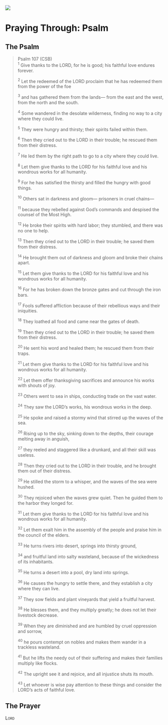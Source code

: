 <img class="intro-right" src="/images/art-paris-psalter.jpg">

# Praying Through: Psalm

## The Psalm

>Psalm 107 (CSB)  
><sup>1</sup> Give thanks to the LORD, for he is good; his faithful love endures forever. 
>
><sup>2</sup> Let the redeemed of the LORD proclaim that he has redeemed them from the power of the foe 
>
><sup>3</sup> and has gathered them from the lands— from the east and the west, from the north and the south. 
>
><sup>4</sup> Some wandered in the desolate wilderness, finding no way to a city where they could live. 
>
><sup>5</sup> They were hungry and thirsty; their spirits failed within them. 
>
><sup>6</sup> Then they cried out to the LORD in their trouble; he rescued them from their distress. 
>
><sup>7</sup> He led them by the right path to go to a city where they could live. 
>
><sup>8</sup> Let them give thanks to the LORD for his faithful love and his wondrous works for all humanity. 
>
><sup>9</sup> For he has satisfied the thirsty and filled the hungry with good things. 
>
><sup>10</sup> Others sat in darkness and gloom— prisoners in cruel chains— 
>
><sup>11</sup> because they rebelled against God’s commands and despised the counsel of the Most High. 
>
><sup>12</sup> He broke their spirits with hard labor; they stumbled, and there was no one to help. 
>
><sup>13</sup> Then they cried out to the LORD in their trouble; he saved them from their distress. 
>
><sup>14</sup> He brought them out of darkness and gloom and broke their chains apart. 
>
><sup>15</sup> Let them give thanks to the LORD for his faithful love and his wondrous works for all humanity. 
>
><sup>16</sup> For he has broken down the bronze gates and cut through the iron bars. 
>
><sup>17</sup> Fools suffered affliction because of their rebellious ways and their iniquities. 
>
><sup>18</sup> They loathed all food and came near the gates of death. 
>
><sup>19</sup> Then they cried out to the LORD in their trouble; he saved them from their distress. 
>
><sup>20</sup> He sent his word and healed them; he rescued them from their traps. 
>
><sup>21</sup> Let them give thanks to the LORD for his faithful love and his wondrous works for all humanity. 
>
><sup>22</sup> Let them offer thanksgiving sacrifices and announce his works with shouts of joy. 
>
><sup>23</sup> Others went to sea in ships, conducting trade on the vast water. 
>
><sup>24</sup> They saw the LORD’s works, his wondrous works in the deep. 
>
><sup>25</sup> He spoke and raised a stormy wind that stirred up the waves of the sea. 
>
><sup>26</sup> Rising up to the sky, sinking down to the depths, their courage melting away in anguish, 
>
><sup>27</sup> they reeled and staggered like a drunkard, and all their skill was useless. 
>
><sup>28</sup> Then they cried out to the LORD in their trouble, and he brought them out of their distress. 
>
><sup>29</sup> He stilled the storm to a whisper, and the waves of the sea were hushed. 
>
><sup>30</sup> They rejoiced when the waves grew quiet. Then he guided them to the harbor they longed for. 
>
><sup>31</sup> Let them give thanks to the LORD for his faithful love and his wondrous works for all humanity. 
>
><sup>32</sup> Let them exalt him in the assembly of the people and praise him in the council of the elders. 
>
><sup>33</sup> He turns rivers into desert, springs into thirsty ground, 
>
><sup>34</sup> and fruitful land into salty wasteland, because of the wickedness of its inhabitants. 
>
><sup>35</sup> He turns a desert into a pool, dry land into springs. 
>
><sup>36</sup> He causes the hungry to settle there, and they establish a city where they can live. 
>
><sup>37</sup> They sow fields and plant vineyards that yield a fruitful harvest. 
>
><sup>38</sup> He blesses them, and they multiply greatly; he does not let their livestock decrease. 
>
><sup>39</sup> When they are diminished and are humbled by cruel oppression and sorrow, 
>
><sup>40</sup> he pours contempt on nobles and makes them wander in a trackless wasteland. 
>
><sup>41</sup> But he lifts the needy out of their suffering and makes their families multiply like flocks. 
>
><sup>42</sup> The upright see it and rejoice, and all injustice shuts its mouth. 
>
><sup>43</sup> Let whoever is wise pay attention to these things and consider the LORD’s acts of faithful love.

## The Prayer

<div style="font-variant: small-caps;">
Lord
</div>

<div class="poetry">

</div>
